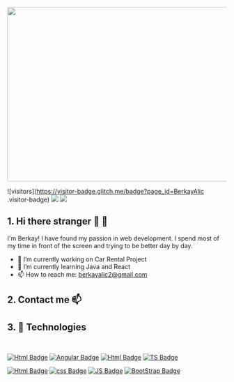 
<img src="https://user-images.githubusercontent.com/75935753/114466250-e61c4200-9bf0-11eb-9aab-2804d9444417.gif " width="1000" height="400">
<br>


![visitors](https://visitor-badge.glitch.me/badge?page_id=BerkayAlic
.visitor-badge) 
<img src="https://img.shields.io/github/stars/BerkayAlic
?color=orange&label=Stars">
<img src="https://img.shields.io/github/followers/BerkayAlic
?color=success&label=Followers">



## 1. Hi there stranger  👋 👋

I'm Berkay! I have found my passion in web development. I spend most of my time in front of the screen and trying to be better day by day.

- 🔭 I’m currently working on Car Rental Project 
- 🌱 I’m currently learning Java and React
- 📫 How to reach me:  berkayalic2@gmail.com 
<!-- - :man_student: I'm from Yıldız Technical University -->
<!-- //- ⚡ Fun fact: I love camping and taking landscape photos// -->
  
## 2. Contact me :mailbox:
<!-- [![Mail Badge](https://img.shields.io/badge/-yigit.arpacioglu@gmail.com-c0392b?style=flat&labelColor=c0392b&logo=gmail&logoColor=white)](mailto:berkayalic2@gmail.com) <br>
[![Linkedin Badge](https://img.shields.io/badge/-YiğitArpacioglu-0e76a8?style=flat&labelColor=0e76a8&logo=linkedin&logoColor=white)](https://www.linkedin.com/in/berkay-aliç-b61661171/)  -->

## 3. :wrench: Technologies 
<br>

[![Html Badge](https://img.shields.io/badge/-C%23-6A1577?style=for-the-badge&labelColor=black&logo=C-sharp&logoColor=6A1577)](#)
[![Angular Badge](https://img.shields.io/badge/-Angular-DD0031?style=for-the-badge&labelColor=black&logo=Angular&logoColor=DD0031)](#)
[![Html Badge](https://img.shields.io/badge/-Microsoft_SQL_Server-CC2927?style=for-the-badge&labelColor=black&logo=Microsoft-SQL-Server&logoColor=CC2927)](#)
[![TS Badge](https://img.shields.io/badge/-typescript-3178C6?style=for-the-badge&labelColor=black&logo=typescript&logoColor=3178C6)](#)
<br>

[![Html Badge](https://img.shields.io/badge/-HTML5-E34F26?style=for-the-badge&labelColor=black&logo=html5&logoColor=E34F26)](#)
[![css Badge](https://img.shields.io/badge/-CSS3-1572b6?style=for-the-badge&labelColor=black&logo=css3&logoColor=1572b6)](#)
[![JS Badge](https://img.shields.io/badge/-JavaScript-F7DF1E?style=for-the-badge&labelColor=black&logo=javascript&logoColor=F7DF1E)](#)
[![BootStrap Badge](https://img.shields.io/badge/-BootStrap-7952B3?style=for-the-badge&labelColor=black&logo=BootStrap&logoColor=7952B3)](#)
<br>













